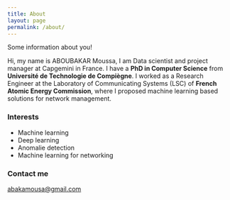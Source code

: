 ```yaml
---
title: About
layout: page
permalink: /about/
---
```


Some information about you!

Hi, my name is ABOUBAKAR Moussa, I am Data scientist and project manager at Capgemini in France. I have a **PhD in Computer Science** from **Université de Technologie de Compiègne**. I worked as a Research Engineer at the Laboratory of Communicating Systems (LSC) of **French Atomic Energy Commission**, where I proposed machine learning based solutions for network management. 

### Interests
* Machine learning
* Deep learning
* Anomalie detection
* Machine learning for networking



### Contact me

[abakamousa@gmail.com](mailto:abakamousa@gmail.com)
